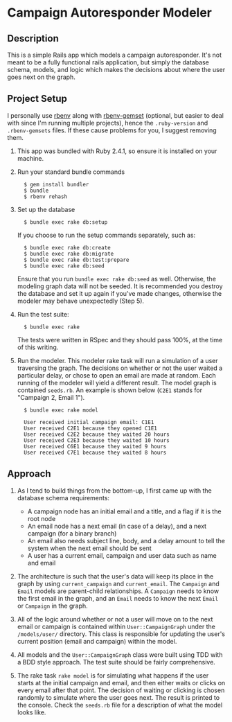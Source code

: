 # Campaign Autoresponder Modeler

## Description

This is a simple Rails app which models a campaign autoresponder. It's not meant to be a fully functional rails application, but simply the database schema, models, and logic which makes the decisions about where the user goes next on the graph.

## Project Setup

I personally use [rbenv](https://github.com/rbenv/rbenv) along with [rbenv-gemset](https://github.com/jf/rbenv-gemset) (optional, but easier to deal with since I'm running multiple projects), hence the `.ruby-version` and `.rbenv-gemsets` files. If these cause problems for you, I suggest removing them.

1. This app was bundled with Ruby 2.4.1, so ensure it is installed on your machine.

2. Run your standard bundle commands

   ```
     $ gem install bundler
     $ bundle
     $ rbenv rehash
   ```

3. Set up the database

   ```
     $ bundle exec rake db:setup
   ```

   If you choose to run the setup commands separately, such as:

   ```
     $ bundle exec rake db:create
     $ bundle exec rake db:migrate
     $ bundle exec rake db:test:prepare
     $ bundle exec rake db:seed
   ```

   Ensure that you run `bundle exec rake db:seed` as well. Otherwise, the modeling graph data will not be seeded. It is recommended you destroy the database and set it up again if you've made changes, otherwise the modeler may behave unexpectedly (Step 5).

4. Run the test suite:

   ```
     $ bundle exec rake
   ```

   The tests were written in RSpec and they should pass 100%, at the time of this writing.

5. Run the modeler. This modeler rake task will run a simulation of a user traversing the graph. The decisions on whether or not the user waited a particular delay, or chose to open an email are made at random. Each running of the modeler will yield a different result. The model graph is contained `seeds.rb`. An example is shown below (`C2E1` stands for "Campaign 2, Email 1").

   ```
     $ bundle exec rake model

     User received initial campaign email: C1E1
     User received C2E1 because they opened C1E1
     User received C2E2 because they waited 20 hours
     User received C2E3 because they waited 10 hours
     User received C6E1 because they waited 9 hours
     User received C7E1 because they waited 8 hours
   ```

## Approach

1. As I tend to build things from the bottom-up, I first came up with the database schema requirements:

   - A campaign node has an initial email and a title, and a flag if it is the root node
   - An email node has a next email (in case of a delay), and a next campaign (for a binary branch)
   - An email also needs subject line, body, and a delay amount to tell the system when the next email should be sent
   - A user has a current email, campaign and user data such as name and email

2. The architecture is such that the user's data will keep its place in the graph by using `current_campaign` and `current_email`. The `Campaign` and `Email` models are parent-child relationships. A `Campaign` needs to know the first email in the graph, and an `Email` needs to know the next `Email` or `Campaign` in the graph.

3. All of the logic around whether or not a user will move on to the next email or campaign is contained within `User::CampaignGraph` under the `/models/user/` directory. This class is responsible for updating the user's current position (email and campaign) within the model.

4. All models and the `User::CampaignGraph` class were built using TDD with a BDD style approach. The test suite should be fairly comprehensive.

5. The rake task `rake model` is for simulating what happens if the user starts at the initial campaign and email, and then either waits or clicks on every email after that point. The decision of waiting or clicking is chosen randomly to simulate where the user goes next. The result is printed to the console. Check the `seeds.rb` file for a description of what the model looks like.

